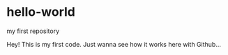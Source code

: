 # hello-world
my first repository

Hey! This is my first code. Just wanna see how it works here with Github...
